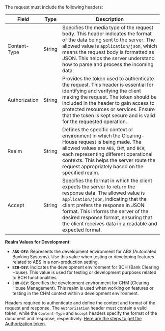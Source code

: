 The request must include the following headers:

| Field            | Type    | Description                                |
| ---------------- | ------- | ------------------------------------------ |
| Content-Type     | String  | Specifies the media type of the request body. This header indicates the format of the data being sent to the server. The allowed value is `application/json`, which means the request body is formatted as JSON. This helps the server understand how to parse and process the incoming data. |
| Authorization    | String  | Provides the token used to authenticate the request. This header is essential for identifying and verifying the client making the request. The token should be included in the header to gain access to protected resources or services. Ensure that the token is kept secure and is valid for the requested operation. |
| Realm            | String  | Defines the specific context or environment in which the Clearing-House request is being made. The allowed values are `ABS`, `CHM`, and `BCH`, each representing different operational contexts. This helps the server route the request appropriately based on the specified realm. |
| Accept           | String  | Specifies the format in which the client expects the server to return the response data. The allowed value is `application/json`, indicating that the client prefers the response in JSON format. This informs the server of the desired response format, ensuring that the client receives data in a readable and expected format. |

**Realm Values for Development:**

- **`ABS-DEV`**: Represents the development environment for ABS (Automated Banking Systems). Use this value when testing or developing features related to ABS in a non-production setting.
- **`BCH-DEV`**: Indicates the development environment for BCH (Bank Clearing House). This value is used for testing or development purposes related to BCH functionalities.
- **`CHM-DEV`**: Specifies the development environment for CHM (Clearing House Management). This realm is used when working on features or testing in the CHM context within a development environment.


Headers required to authenticate and define the context and format of the request and response. The `Authorization` header must contain a valid token, while the `Content-Type` and `Accept` headers specify the format of the document and response, respectively. [Here are the steps to get the Authorization token](/user/authentication).